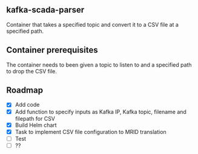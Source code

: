 ## kafka-scada-parser
Container that takes a specified topic and convert it to a CSV file at a specified path.

<!-- Container prerequisites -->
## Container prerequisites
The container needs to been given a topic to listen to and a specified path to drop the CSV file.

<!-- ROADMAP -->
## Roadmap

- [x] Add code
- [x] Add function to specify inputs as Kafka IP, Kafka topic, filename and filepath for CSV
- [x] Build Helm chart
- [x] Task to implement CSV file configuration to MRID translation
- [ ] Test
- [ ] ??